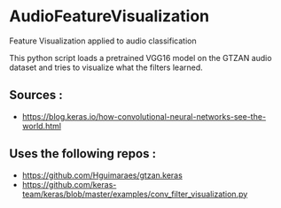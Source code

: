 # AudioFeatureVisualization
Feature Visualization applied to audio classification 

This python script loads a pretrained VGG16 model on the GTZAN audio dataset and tries to visualize what the filters learned.

## Sources :
* https://blog.keras.io/how-convolutional-neural-networks-see-the-world.html

## Uses the following repos :

* https://github.com/Hguimaraes/gtzan.keras
* https://github.com/keras-team/keras/blob/master/examples/conv_filter_visualization.py

